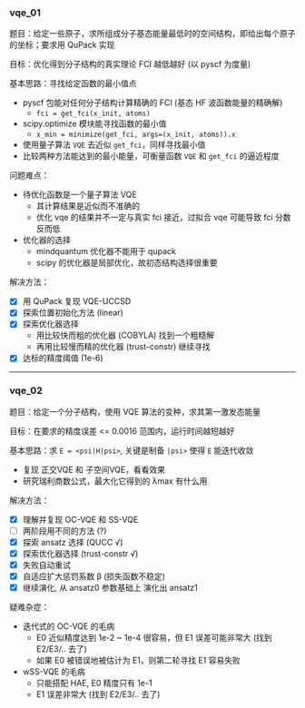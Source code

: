 ### vqe_01

题目：给定一些原子，求所组成分子基态能量最低时的空间结构，即给出每个原子的坐标；要求用 QuPack 实现

目标：优化得到分子结构的真实理论 FCI 越低越好 (以 pyscf 为度量)

基本思路：寻找给定函数的最小值点

- pyscf 包能对任何分子结构计算精确的 FCI (基态 HF 波函数能量的精确解)
  - `fci = get_fci(x_init, atoms)`
- scipy.optimize 模块能寻找函数的最小值
  - `x_min = minimize(get_fci, args=(x_init, atoms)).x`
- 使用量子算法 `VQE` 去近似 `get_fci`，同样寻找最小值
- 比较两种方法能达到的最小能量，可衡量函数 `VQE` 和 `get_fci` 的逼近程度

问题难点：

- 待优化函数是一个量子算法 VQE
  - 其计算结果是近似而不准确的
  - 优化 vqe 的结果并不一定与真实 fci 接近，过拟合 vqe 可能导致 fci 分数反而低
- 优化器的选择
  - mindquantum 优化器不能用于 qupack
  - scipy 的优化器是局部优化，故初态结构选择很重要

解决方法：

- [x] 用 QuPack 复现 VQE-UCCSD
- [x] 探索位置初始化方法 (linear)
- [x] 探索优化器选择
  - 用比较快而粗的优化器 (COBYLA) 找到一个粗糙解
  - 再用比较慢而精的优化器 (trust-constr) 继续寻找
- [x] 达标的精度阈值 (1e-6)

----


### vqe_02

题目：给定一个分子结构，使用 VQE 算法的变种，求其第一激发态能量

目标：在要求的精度误差 <= 0.0016 范围内，运行时间越短越好

基本思路：求 `E = <psi|H|psi>`, 关键是制备 `|psi>` 使得 `E` 能迭代收敛

- 复现 正交VQE 和 子空间VQE，看看效果
- 研究瑞利商数公式，最大化它得到的 λmax 有什么用

解决方法：

- [x] 理解并复现 OC-VQE 和 SS-VQE
- [ ] 两阶段用不同的方法 (?)
- [x] 探索 ansatz 选择 (QUCC √)
- [x] 探索优化器选择 (trust-constr √)
- [x] 失败自动重试
- [x] 自适应扩大惩罚系数 β (损失函数不稳定)
- [x] 继续演化, 从 ansatz0 参数基础上 演化出 ansatz1

疑难杂症：

- 迭代式的 OC-VQE 的毛病
  - E0 近似精度达到 1e-2 ~ 1e-4 很容易，但 E1 误差可能非常大 (找到 E2/E3/.. 去了)
  - 如果 E0 被错误地被估计为 E1，则第二轮寻找 E1 容易失败
- wSS-VQE 的毛病
  - 只能搭配 HAE, E0 精度只有 1e-1
  - E1 误差非常大 (找到 E2/E3/.. 去了)
